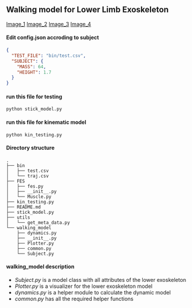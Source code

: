 ## Walking model for Lower Limb Exoskeleton 

[Image_1](./doc/figure_1.png)
[Image_2](./doc/figure_1-1.png)
[Image_3](./doc/figure_1-2.png)
[Image_4](./doc/figure_1-3.png)

#### Edit config.json accroding to subject
``` json
{
  "TEST_FILE": "bin/test.csv",
  "SUBJECT": {
    "MASS": 64,
    "HEIGHT": 1.7
  }
}
```

#### run this file for testing
```shell
python stick_model.py
```

#### run this file for kinematic model
```shell
python kin_testing.py
```

#### Directory structure

```shell
.
├── bin
│   ├── test.csv
│   └── traj.csv
├── FES
│   ├── fes.py
│   ├── __init__.py
│   └── Muscle.py
├── kin_testing.py
├── README.md
├── stick_model.py
├── utils
│   └── get_meta_data.py
└── walking_model
    ├── dynamics.py
    ├── __init__.py
    ├── Plotter.py
    ├── common.py
    └── Subject.py

```

#### walking_model description
- *Subject.py* is a model class with all attributes of the lower exoskeleton
- *Plotter.py* is a visualizer for the lower exoskeleton model
- *dynamics.py* is a helper module to calculate the dynamic model
- *common.py* has all the required helper functions